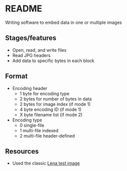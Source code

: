 # README

Writing software to embed data in one or multiple images

## Stages/features

* Open, read, and write files 
* Read JPG headers
* Add data to specific bytes in each block

## Format

* Encoding header
  * 1 byte for encoding type
  * 2 bytes for number of bytes in data
  * 2 bytes for image index (if mode 1)
  * 4 byte encoding ID (if mode 1)
  * X byte filename list (if mode 2)
* Encoding type
  * 0 single-file
  * 1 multi-file indexed
  * 2 multi-file header-defined

## Resources

* Used the classic [Lena test image](https://www.ece.rice.edu/~wakin/images/lenaTest1.jpg)
